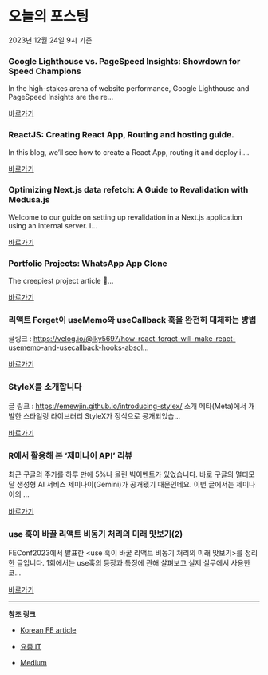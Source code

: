 # 오늘의 포스팅 
2023년 12월 24일 9시 기준 

### Google Lighthouse vs. PageSpeed Insights: Showdown for Speed Champions 

 In the high-stakes arena of website performance, Google Lighthouse and PageSpeed Insights are the re... 

 [바로가기](https://medium.com/@iamsoumyadip/google-lighthouse-vs-pagespeed-insights-showdown-for-speed-champions-de789a3364f7?responsesOpen=true&sortBy=REVERSE_CHRON&source=topic_portal_recommended_stories---------0-84----------frontend----------e6e4f275_3ad4_4876_a90a_dde527634d34-------) 

### ReactJS: Creating React App, Routing and hosting guide. 

 In this blog, we’ll see how to create a React App, routing it and deploy i.... 

 [바로가기](https://medium.com/@sharathpai107/reactjs-creating-react-app-routing-and-hosting-guide-b9c9cd0c7f68?responsesOpen=true&sortBy=REVERSE_CHRON&source=topic_portal_recommended_stories---------0-84----------reactjs----------ff07bb80_ddd3_4d4d_87d8_a19b142d7b3d-------) 

### Optimizing Next.js data refetch: A Guide to Revalidation with Medusa.js 

 Welcome to our guide on setting up revalidation in a Next.js application using an internal server. I... 

 [바로가기](https://medium.com/rigby-software-house/optimizing-next-js-data-refetch-a-guide-to-revalidation-with-medusa-js-2906d8ae2c8f?responsesOpen=true&sortBy=REVERSE_CHRON&source=topic_portal_recommended_stories---------0-84----------nextjs----------436f40e0_94f7_4e1d_9854_26765a05a724-------) 

### Portfolio Projects: WhatsApp App Clone 

 The creepiest project article 👀... 

 [바로가기](https://medium.com/@mieron/portfolio-projects-whatsapp-app-clone-3bf4dc171e12?responsesOpen=true&sortBy=REVERSE_CHRON&source=topic_portal_recommended_stories---------0-84----------front_end_development----------e182bcac_458a_4049_a08a_fc6e683c201f-------) 

###  리액트 Forget이 useMemo와 useCallback 훅을 완전히 대체하는 방법 

 글링크 : https://velog.io/@lky5697/how-react-forget-will-make-react-usememo-and-usecallback-hooks-absol... 

 [바로가기](https://kofearticle.substack.com/p/korean-fe-article-forget-usememo) 

###  StyleX를 소개합니다 

 글 링크 : https://emewjin.github.io/introducing-stylex/ 소개 메타(Meta)에서 개발한 스타일링 라이브러리 StyleX가 정식으로 공개되었습... 

 [바로가기](https://kofearticle.substack.com/p/korean-fe-article-stylex) 

### R에서 활용해 본 ‘제미나이 API’ 리뷰 

 최근 구글의 주가를 하루 만에 5%나 올린 빅이벤트가 있었습니다. 바로 구글의 멀티모달 생성형 AI 서비스 제미나이(Gemini)가 공개됐기 때문인데요. 이번 글에서는 제미나이의 ... 

 [바로가기](https://yozm.wishket.com/magazine/detail/2379/) 

### use 훅이 바꿀 리액트 비동기 처리의 미래 맛보기(2) 

 FEConf2023에서 발표한 <use 훅이 바꿀 리액트 비동기 처리의 미래 맛보기>를 정리한 글입니다. 1회에서는 use훅의 등장과 특징에 관해 살펴보고 실제 실무에서 사용한 코... 

 [바로가기](https://yozm.wishket.com/magazine/detail/2374/) 

---

**참조 링크**

- [Korean FE article](https://kofearticle.substack.com) 

- [요즘 IT](https://yozm.wishket.com/magazine) 

- [Medium](https://medium.com) 

